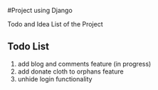 #Project using Django

Todo and Idea List of the Project


## Todo List
1. add blog and comments feature (in progress)
2. add donate cloth to orphans feature
3. unhide login functionality 
